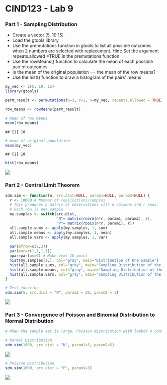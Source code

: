 CIND123 - Lab 9
================

### Part 1 - Sampling Distribution

-   Create a vector \[5, 10 15\]
-   Load the gtools library
-   Use the premutations function in gtools to list all possible outcomes when 2 numbers are selected with replacement. Hint: Set the argument repeats.allowed =TRUE in the premutations function
-   Use the rowMeans() function to calculate the mean of each possible pair of outcomes
-   Is the mean of the original population == the mean of the row means?
-   Use the hist() function to draw a histogram of the pairs' means

``` r
my_vec <- c(5, 10, 15)
library(gtools)

perm_result <- permutations(n=3, r=2, v=my_vec, repeats.allowed = TRUE)

row_means <- rowMeans(perm_result)

# mean of row means
mean(row_means)
```

    ## [1] 10

``` r
# mean of original population
mean(my_vec)
```

    ## [1] 10

``` r
hist(row_means)
```

![](http://i.imgur.com/wJBZntB.png)

### Part 2 - Central Limit Theorem

``` r
sdm.sim <- function(n, src.dist=NULL, param1=NULL, param2=NULL) {
  r <- 10000 # Number of replications/samples
  # This produces a matrix of observations with n columns and r rows.
  # Each row is one sample
  my.samples <- switch(src.dist,
                       "N"= matrix(rnorm(n*r, param1, param2), r),
                       "P"= matrix(rpois(n*r, param1), r))
  all.sample.sums <- apply(my.samples, 1, sum)
  all.sample.means <- apply(my.samples, 1, mean)
  all.sample.vars <- apply(my.samples, 1, var)
  
  par(mfrow=c(2,2))
  par(mar=c(1,1,1,1))
  opar=par(ps=6) # Make text 18 point
  hist(my.samples[1,], col="gray", main="Distribution of One Sample")
  hist(all.sample.sums, col="gray", main="Sampling Distribution of the Sum", ps=10)
  hist(all.sample.means, col="gray", main="Sampling Distribution of the Mean", ps=10)
  hist(all.sample.vars, col="gray", main="Sampling Distribution of the Variance", cex=0.8)
}

# Test function
sdm.sim(5, src.dist = "N", param1 = 20, param2 = 3)
```

![](http://i.imgur.com/0zUxhZs.png)

### Part 3 - Convergence of Poisson and Binomial Distribution to Normal Distribution

``` r
# When the sample set is large, Poisson distribution with lambda n converges to Normal distribution with mean n and variance n.

# Normal Distribution
sdm.sim(1000, src.dist = "N", param1=5, param2=5)
```

![](http://i.imgur.com/js5KBXO.png)

``` r
# Poisson Distribution
sdm.sim(1000, src.dist = "P", param1=5)
```

![](http://i.imgur.com/W34UyWz.png)

